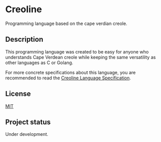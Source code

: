 # Creoline

Programming language based on the cape verdian creole.

## Description

This programming language was created to be easy for anyone who understands Cape Verdean creole while keeping the same versatility as other languages as
C or Golang.

For more concrete specifications about this language, you are recommended to read the [Creoline Language Specification](./docs/creoline-lang-spec.md).

<!--
## Visuals

TODO...

## Installation

TODO...

## Usage

TODO..

## Contributing

TODO...

-->

## License

[MIT](./LICENSE)

## Project status

Under development.
